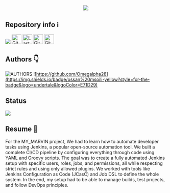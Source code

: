 <h2 align="center">
    <img src="https://readme-typing-svg.herokuapp.com?font=Zain&weight=900&size=40&letterSpacing=-3+px&duration=4000&pause=2000&color=093eeb&center=true&vCenter=true&width=500&lines=Welcome+Everyone+%F0%9F%91%8B;This+is+MyMarvin!;" />
</h2>

<h2>Repository info ℹ️</h2>
<div>
<img src="https://api.visitorbadge.io/api/VisitorHit?user=Omegalpha28&repo=MinilibC-badge&countColor=%237B1E7A" />
<img alt="GitHub repo size" src="https://img.shields.io/github/repo-size/Omegalpha28/MinilibC?color=082DEA&logo=github&style=for-the-badge&logoColor=181717" height="30px">
<img alt="Last commit" src="https://img.shields.io/github/last-commit/Omegalpha28/MinilibC?color=082DEA&logo=git&logoColor&style=for-the-badge" height="30px">
<img alt="GitHub forks" src="https://img.shields.io/github/forks/Omegalpha28/MinilibC?color=082DEA&logo=github&style=for-the-badge&logoColor=181717" height="30px">
<img alt="GitHub Repo stars" src="https://img.shields.io/github/stars/Omegalpha28/MinilibC?color=082DEA&logo=github&style=for-the-badge&logoColor=181717" height="30px">
</div>

<h2>Authors 👇</h2>

![AUTHORS](https://img.shields.io/badge/AUTHORS:-gray?style=for-the-badge)
![https://github.com/Omegalpha28](https://img.shields.io/badge/ossan%20msoili-yellow?style=for-the-badge&logo=undertale&logoColor=E71D29)

<h2>Status</h2>
<div>
     <img src="https://readme-typing-svg.herokuapp.com?font=Zain&weight=900&size=30&letterSpacing=-3+px&duration=4000&pause=2000&color=093eeb&center=false&vCenter=true&width=500&lines=In+Progress...;"
</div>
<h2>Resume 💬</h2>
<div>
    For the MY_MARVIN project, We had to learn how to automate developer tasks using Jenkins, a popular open-source automation tool. We built a complete CI/CD pipeline by configuring everything through code using YAML and Groovy scripts. The goal was to create a fully automated Jenkins setup with specific users, roles, jobs, and permissions, all while respecting strict rules and using only allowed plugins. We worked with tools like Jenkins Configuration as Code (JCasC) and Job DSL to define the whole system. In the end, my setup had to be able to manage builds, test projects, and follow DevOps principles.
</div>
